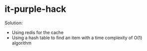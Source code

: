 # it-purple-hack

Solution:
- Using redis for the cache
- Using a hash table to find an item with a time complexity of O(1) algorithm

